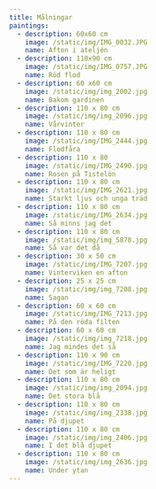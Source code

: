 ```yaml
---
title: Målningar
paintings:
  - description: 60x60 cm
    image: /static/img/IMG_0032.JPG
    name: Afton i ateljén
  - description: 110x90 cm
    image: /static/img/IMG_0757.JPG
    name: Röd flod
  - description: 60 x60 cm
    image: /static/img/img_2002.jpg
    name: Bakom gardinen
  - description: 110 x 80 cm
    image: /static/img/img_2096.jpg
    name: Vårvinter
  - description: 110 x 80 cm
    image: /static/img/IMG_2444.jpg
    name: Flodfåra
  - description: 110 x 80
    image: /static/img/IMG_2490.jpg
    name: Rosen på Tistelön
  - description: 110 x 80 cm
    image: /static/img/IMG_2621.jpg
    name: Starkt ljus och unga träd
  - description: 110 x 80 cm
    image: /static/img/IMG_2634.jpg
    name: Så minns jag det
  - description: 110 x 80 cm
    image: /static/img/img_5878.jpg
    name: Så var det då
  - description: 30 x 50 cm
    image: /static/img/IMG_7207.jpg
    name: Vinterviken en afton
  - description: 25 x 25 cm
    image: /static/img/img_7208.jpg
    name: Sagan
  - description: 60 x 60 cm
    image: /static/img/IMG_7213.jpg
    name: På den röda filten
  - description: 60 x 60 cm
    image: /static/img/img_7218.jpg
    name: Jag mindes det så
  - description: 110 x 90 cm
    image: /static/img/IMG_7220.jpg
    name: Det som är heligt
  - description: 110 x 80 cm
    image: /static/img/img_2094.jpg
    name: Det stora blå
  - description: 110 x 80 cm
    image: /static/img/img_2338.jpg
    name: På djupet
  - description: 110 x 80 cm
    image: /static/img/img_2406.jpg
    name: I det blå djupet
  - description: 110 x 80 cm
    image: /static/img/img_2636.jpg
    name: Under ytan
---
```


